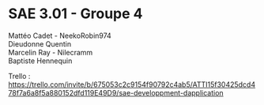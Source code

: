# SAE 3.01 - Groupe 4
Mattéo Cadet - NeekoRobin974  
Dieudonne Quentin  
Marcelin Ray - Nilecramm  
Baptiste Hennequin  

Trello :
https://trello.com/invite/b/675053c2c9154f90792c4ab5/ATTI15f30425dcd478f7a6a8f5a880152dfd119E49D9/sae-developpment-dapplication


